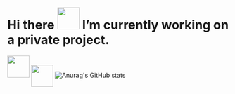 # Hi there <img height="50em"  src="https://em-content.zobj.net/source/microsoft-teams/363/man-raising-hand-light-skin-tone_1f64b-1f3fb-200d-2642-fe0f.png"> I’m currently working on a private project. 
<img height="50em" margin-left="30%" src="https://em-content.zobj.net/source/microsoft-teams/363/man-technologist-light-skin-tone_1f468-1f3fb-200d-1f4bb.png"> <img height="50em" align="center" src="https://em-content.zobj.net/source/animated-noto-color-emoji/356/robot_1f916.gif"> ![Anurag's GitHub stats](https://github-readme-stats.vercel.app/api?username=leandrocf79&hide=contribs,prs)
                         
                         
                         
 


<!--

![Anurag's GitHub stats](https://github-readme-stats.vercel.app/api?username=leandrocf79&show_icons=true&theme=Hiding_specific_stats)
[![Top Langs](https://github-readme-stats.vercel.app/api/top-langs/?username=leandrocf79&hide_progress=true)](https://github.com/anuraghazra/github-readme-stats)

****  --- >>>    Editar  github visite este link para pegar os modelos. Pode inserir HTML aqui que será aceito

https://emojipedia.org/pt/microsoft-teams/

https://github.com/anuraghazra/github-readme-stats#all-demos
https://emojipedia.org/pt/animated-noto-color-emoji/15.0/rosto-de-rob%C3%B4/


**leandrocf79/leandrocf79** is a ✨ _special_ ✨ repository because its `README.md` (this file) appears on your GitHub profile.

Here are some ideas to get you started:

- 🔭 I’m currently working on ...
- 🌱 I’m currently learning ...
- 👯 I’m looking to collaborate on ...
- 🤔 I’m looking for help with ...
- 💬 Ask me about ...
- 📫 How to reach me: ...
- 😄 Pronouns: ...
- ⚡ Fun fact: ...
-->
